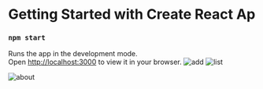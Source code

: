 # Getting Started with Create React Ap

### `npm start`

Runs the app in the development mode.\
Open [http://localhost:3000](http://localhost:3000) to view it in your browser.
![add](https://github.com/miveh/noteApp/assets/46049723/f1c11565-4bd7-4685-81ee-6316707eb251)
![list](https://github.com/miveh/noteApp/assets/46049723/0960fb0e-c25d-4811-8e84-7f5adae54091)

![about](https://github.com/miveh/noteApp/assets/46049723/e87fdb00-f6cc-4b15-8775-3acee2b87458)








